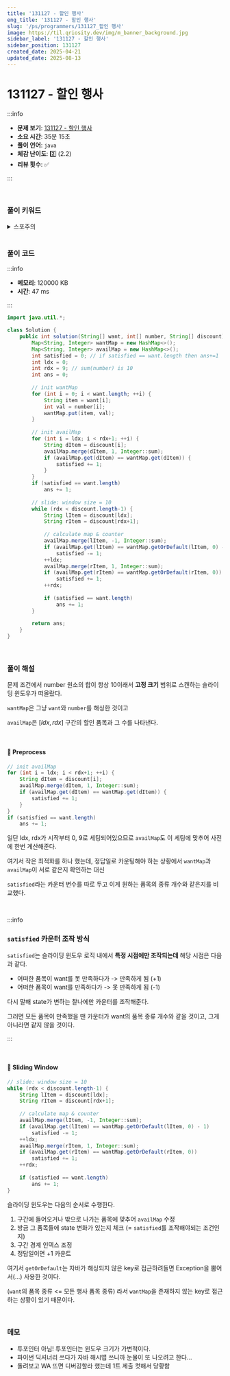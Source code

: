 ```yaml
---
title: '131127 - 할인 행사'
eng_title: '131127 - 할인 행사'
slug: '/ps/programmers/131127_할인 행사'
image: https://til.qriosity.dev/img/m_banner_background.jpg
sidebar_label: '131127 - 할인 행사'
sidebar_position: 131127
created_date: 2025-04-21
updated_date: 2025-08-13
---
```


# 131127 - 할인 행사

:::info

- **문제 보기**: [131127 - 할인 행사](https://school.programmers.co.kr/learn/courses/30/lessons/131127)
- **소요 시간**: 35분 15초
- **풀이 언어**: `java`
- **체감 난이도**: 2️⃣ (2.2)
- **리뷰 횟수**: ✅

:::

<br />

### 풀이 키워드

<details>
<summary>스포주의</summary>

`완전탐색` `해시` `슬라이딩 윈도우`

</details>

<br />

### 풀이 코드

:::info

- **메모리**: 120000 KB
- **시간**: 47 ms

:::

```java
import java.util.*;

class Solution {  
    public int solution(String[] want, int[] number, String[] discount) {
        Map<String, Integer> wantMap = new HashMap<>();
        Map<String, Integer> availMap = new HashMap<>();
        int satisfied = 0; // if satisfied == want.length then ans+=1
        int ldx = 0;
        int rdx = 9; // sum(number) is 10
        int ans = 0;
        
        // init wantMap
        for (int i = 0; i < want.length; ++i) {
            String item = want[i];
            int val = number[i];
            wantMap.put(item, val);
        }
        
        // init availMap
        for (int i = ldx; i < rdx+1; ++i) {
            String dItem = discount[i];
            availMap.merge(dItem, 1, Integer::sum);
            if (availMap.get(dItem) == wantMap.get(dItem)) {
                satisfied += 1;
            }
        }
        if (satisfied == want.length)
            ans += 1;
        
        // slide: window size = 10
        while (rdx < discount.length-1) {
            String lItem = discount[ldx];
            String rItem = discount[rdx+1];
                
            // calculate map & counter
            availMap.merge(lItem, -1, Integer::sum);
            if (availMap.get(lItem) == wantMap.getOrDefault(lItem, 0) - 1)
                satisfied -= 1;
            ++ldx;
            availMap.merge(rItem, 1, Integer::sum);
            if (availMap.get(rItem) == wantMap.getOrDefault(rItem, 0))
                satisfied += 1;
            ++rdx;
            
            if (satisfied == want.length)
                ans += 1;
        }
        
        return ans;
    }
}
```

<br />

### 풀이 해설

문제 조건에서 number 원소의 합이 항상 10이래서 **고정 크기** 범위로 스캔하는 슬라이딩 윈도우가 떠올랐다.

`wantMap`은 그냥 `want`와 `number`를 해싱한 것이고

`availMap`은 $[ldx, rdx]$ 구간의 할인 품목과 그 수를 나타낸다.

<br />

#### 📌 Preprocess

```java
// init availMap
for (int i = ldx; i < rdx+1; ++i) {
    String dItem = discount[i];
    availMap.merge(dItem, 1, Integer::sum);
    if (availMap.get(dItem) == wantMap.get(dItem)) {
        satisfied += 1;
    }
}
if (satisfied == want.length)
    ans += 1;
```

일단 ldx, rdx가 시작부터 0, 9로 세팅되어있으므로 `availMap`도 이 세팅에 맞추어 사전에 한번 계산해준다.

여기서 작은 최적화를 하나 했는데, 정답일로 카운팅해야 하는 상황에서 `wantMap`과 `availMap`이 서로 같은지 확인하는 대신

`satisfied`라는 카운터 변수를 따로 두고 이게 원하는 품목의 종류 개수와 같은지를 비교했다.

<br />

:::info

### `satisfied` 카운터 조작 방식

`satisfied`는 슬라이딩 윈도우 로직 내에서 **특정 시점에만 조작되는데** 해당 시점은 다음과 같다.

- 어떠한 품목이 want를 못 만족하다가 -> 만족하게 됨 (+1)
- 어떠한 품목이 want를 만족하다가 -> 못 만족하게 됨 (-1)

다시 말해 state가 변하는 찰나에만 카운터를 조작해준다.

그러면 모든 품목이 만족했을 땐 카운터가 want의 품목 종류 개수와 같을 것이고, 그게 아니라면 같지 않을 것이다.

:::

<br />

#### 📌 Sliding Window

```java
// slide: window size = 10
while (rdx < discount.length-1) {
    String lItem = discount[ldx];
    String rItem = discount[rdx+1];
        
    // calculate map & counter
    availMap.merge(lItem, -1, Integer::sum);
    if (availMap.get(lItem) == wantMap.getOrDefault(lItem, 0) - 1)
        satisfied -= 1;
    ++ldx;
    availMap.merge(rItem, 1, Integer::sum);
    if (availMap.get(rItem) == wantMap.getOrDefault(rItem, 0))
        satisfied += 1;
    ++rdx;
    
    if (satisfied == want.length)
        ans += 1;
}
```

슬라이딩 윈도우는 다음의 순서로 수행한다.

1. 구간에 들어오거나 밖으로 나가는 품목에 맞추어 `availMap` 수정
2. 방금 그 품목들에 state 변화가 있는지 체크 (= `satisfied`를 조작해야되는 조건인지)
3. 구간 경계 인덱스 조정
4. 정답일이면 +1 카운트

여기서 `getOrDefault`는 자바가 해싱되지 않은 key로 접근하려들면 Exception을 뿜어서(...) 사용한 것이다.

(`want`의 품목 종류 &lt;= 모든 행사 품목 종류) 라서 `wantMap`을 존재하지 않는 key로 접근하는 상황이 있기 때문이다.

<br />

### 메모

- 투포인터 아님! 투포인터는 윈도우 크기가 가변적이다.
- 파이썬 딕셔너리 쓰다가 자바 해시맵 쓰니까 눈물이 또 나오려고 한다...
- 돌려보고 WA 뜨면 디버깅할라 했는데 1트 제출 컷해서 당황함